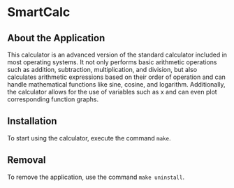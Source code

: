# SmartCalc

## About the Application

This calculator is an advanced version of the standard calculator included in most operating systems. It not only performs basic arithmetic operations such as addition, subtraction, multiplication, and division, but also calculates arithmetic expressions based on their order of operation and can handle mathematical functions like sine, cosine, and logarithm. Additionally, the calculator allows for the use of variables such as x and can even plot corresponding function graphs.

## Installation

To start using the calculator, execute the command `make`.

## Removal

To remove the application, use the command `make uninstall`.
